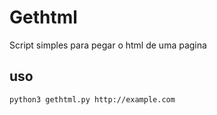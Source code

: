 # Gethtml
Script simples para pegar o html de uma pagina
## uso
```bash
python3 gethtml.py http://example.com
```
